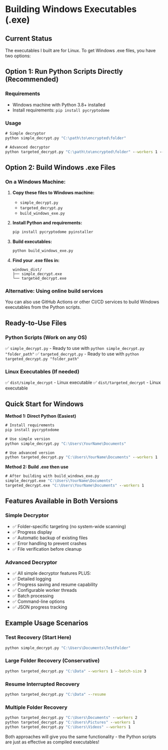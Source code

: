 # Building Windows Executables (.exe)

## Current Status
The executables I built are for Linux. To get Windows .exe files, you have two options:

## Option 1: Run Python Scripts Directly (Recommended)

### Requirements
- Windows machine with Python 3.8+ installed
- Install requirements: `pip install pycryptodome`

### Usage
```cmd
# Simple decryptor
python simple_decrypt.py "C:\path\to\encrypted\folder"

# Advanced decryptor  
python targeted_decrypt.py "C:\path\to\encrypted\folder" --workers 1 --batch-size 5
```

## Option 2: Build Windows .exe Files

### On a Windows Machine:

1. **Copy these files to Windows machine:**
   - `simple_decrypt.py`
   - `targeted_decrypt.py` 
   - `build_windows_exe.py`

2. **Install Python and requirements:**
   ```cmd
   pip install pycryptodome pyinstaller
   ```

3. **Build executables:**
   ```cmd
   python build_windows_exe.py
   ```

4. **Find your .exe files in:**
   ```
   windows_dist/
   ├── simple_decrypt.exe
   └── targeted_decrypt.exe
   ```

### Alternative: Using online build services
You can also use GitHub Actions or other CI/CD services to build Windows executables from the Python scripts.

## Ready-to-Use Files

### Python Scripts (Work on any OS)
✅ `simple_decrypt.py` - Ready to use with `python simple_decrypt.py "folder_path"`
✅ `targeted_decrypt.py` - Ready to use with `python targeted_decrypt.py "folder_path"`

### Linux Executables (If needed)
✅ `dist/simple_decrypt` - Linux executable
✅ `dist/targeted_decrypt` - Linux executable

## Quick Start for Windows

**Method 1: Direct Python (Easiest)**
```cmd
# Install requirements
pip install pycryptodome

# Use simple version
python simple_decrypt.py "C:\Users\YourName\Documents"

# Use advanced version
python targeted_decrypt.py "C:\Users\YourName\Documents" --workers 1
```

**Method 2: Build .exe then use**
```cmd
# After building with build_windows_exe.py
simple_decrypt.exe "C:\Users\YourName\Documents"
targeted_decrypt.exe "C:\Users\YourName\Documents" --workers 1
```

## Features Available in Both Versions

### Simple Decryptor
- ✅ Folder-specific targeting (no system-wide scanning)
- ✅ Progress display
- ✅ Automatic backup of existing files
- ✅ Error handling to prevent crashes
- ✅ File verification before cleanup

### Advanced Decryptor  
- ✅ All simple decryptor features PLUS:
- ✅ Detailed logging
- ✅ Progress saving and resume capability
- ✅ Configurable worker threads
- ✅ Batch processing
- ✅ Command-line options
- ✅ JSON progress tracking

## Example Usage Scenarios

### Test Recovery (Start Here)
```cmd
python simple_decrypt.py "C:\Users\Documents\TestFolder"
```

### Large Folder Recovery (Conservative)
```cmd  
python targeted_decrypt.py "C:\Data" --workers 1 --batch-size 3
```

### Resume Interrupted Recovery
```cmd
python targeted_decrypt.py "C:\Data" --resume
```

### Multiple Folder Recovery
```cmd
python targeted_decrypt.py "C:\Users\Documents" --workers 2
python targeted_decrypt.py "C:\Users\Pictures" --workers 1  
python targeted_decrypt.py "C:\Users\Videos" --workers 1
```

Both approaches will give you the same functionality - the Python scripts are just as effective as compiled executables!